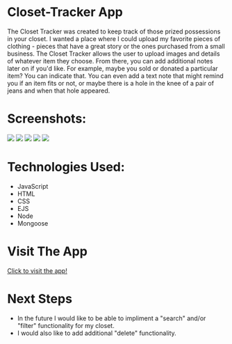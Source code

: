 # Closet-Tracker App 
The Closet Tracker was created to keep track of those prized possessions in your closet.
I wanted a place where I could upload my favorite pieces of clothing - pieces that have a great story or the ones purchased from a small business. 
The Closet Tracker allows the user to upload images and details of whatever item they choose. From there, you can add additional notes later on if you'd like. 
For example, maybe you sold or donated a particular item? You can indicate that. You can even add a text note that might remind you if an item fits or not, or maybe there is a hole in the knee of a pair of jeans and when that hole appeared. 

# Screenshots: 
<img src="https://i.imgur.com/rH8o1pc.png">
<img src="https://i.imgur.com/wTTISZa.png">
<img src="https://i.imgur.com/AMMhCFd.png">
<img src="https://i.imgur.com/RWr0KQP.png">
<img src="https://i.imgur.com/0nyZOeY.png">

# Technologies Used:

- JavaScript
- HTML
- CSS
- EJS
- Node
- Mongoose

# Visit The App

 [Click to visit the app!](https://closet-tracker.herokuapp.com/)
 
# Next Steps
- In the future I would like to be able to impliment a "search" and/or "filter" functionality for my closet.
- I would also like to add additional "delete" functionality. 
